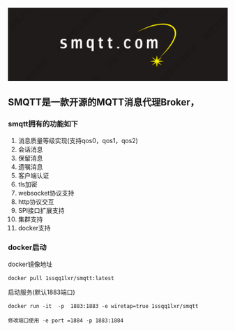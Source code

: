 ![image](icon/smqtt.jpg)

## SMQTT是一款开源的MQTT消息代理Broker，

### smqtt拥有的功能如下

1.  消息质量等级实现(支持qos0，qos1，qos2)
2.  会话消息
3.  保留消息
4.  遗嘱消息
5.  客户端认证
6.  tls加密
7.  websocket协议支持
8.  http协议交互
9.  SPI接口扩展支持
10. 集群支持
11. docker支持


### docker启动

docker镜像地址
``` 
docker pull 1ssqq1lxr/smqtt:latest
```

启动服务(默认1883端口)

``` 
docker run -it  -p  1883:1883 -e wiretap=true 1ssqq1lxr/smqtt

修改端口使用 -e port =1884 -p 1883:1884

```
